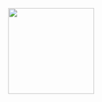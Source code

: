 <img height="175em" src="https://github-readme-stats.vercel.app/api/top-langs/?username=LeonardoZab&theme=monokai&nclude_all_commits=false&count_private=false&layout=donut&hide_border=true&bg_color=00000000"/>
